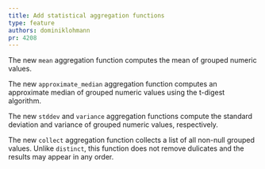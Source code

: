 ```yaml
---
title: Add statistical aggregation functions
type: feature
authors: dominiklohmann
pr: 4208
---
```


The new `mean` aggregation function computes the mean of grouped numeric values.

The new `approximate_median` aggregation function computes an approximate median
of grouped numeric values using the t-digest algorithm.

The new `stddev` and `variance` aggregation functions compute the standard
deviation and variance of grouped numeric values, respectively.

The new `collect` aggregation function collects a list of all non-null grouped
values. Unlike `distinct`, this function does not remove dulicates and the
results may appear in any order.
